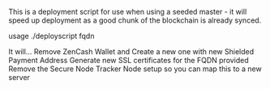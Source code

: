 This is a deployment script for use when using a seeded master - it will speed up deployment as a good chunk of the blockchain is already synced.

usage ./deployscript fqdn

It will…
Remove ZenCash Wallet and Create a new one with new Shielded Payment Address
Generate new SSL certificates for the FQDN provided
Remove the Secure Node Tracker Node setup so you can map this to a new server

